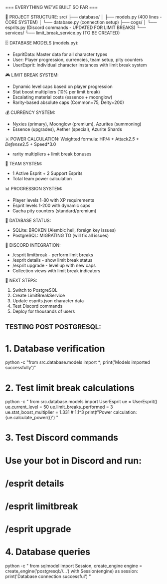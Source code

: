 === EVERYTHING WE'VE BUILT SO FAR ===

📁 PROJECT STRUCTURE:
src/
├── database/
│   ├── models.py (400 lines - CORE SYSTEM)
│   └── database.py (connection setup)
├── cogs/
│   └── esprits.py (Discord commands - UPDATED FOR LIMIT BREAKS)
└── services/
   └── limit_break_service.py (TO BE CREATED)

🗄️ DATABASE MODELS (models.py):
- EspritData: Master data for all character types
- User: Player progression, currencies, team setup, pity counters
- UserEsprit: Individual character instances with limit break system

🎮 LIMIT BREAK SYSTEM:
- Dynamic level caps based on player progression
- Stat boost multipliers (10% per limit break)
- Escalating material costs (essence + moonglow)
- Rarity-based absolute caps (Common=75, Deity=200)

💰 CURRENCY SYSTEM:
- Nyxies (primary), Moonglow (premium), Azurites (summoning)
- Essence (upgrades), Aether (special), Azurite Shards

⚔️ POWER CALCULATION:
Weighted formula: HP/4 + Attack*2.5 + Defense*2.5 + Speed*3.0
+ rarity multipliers + limit break bonuses

👥 TEAM SYSTEM:
- 1 Active Esprit + 2 Support Esprits
- Total team power calculation

📊 PROGRESSION SYSTEM:
- Player levels 1-80 with XP requirements
- Esprit levels 1-200 with dynamic caps
- Gacha pity counters (standard/premium)

💾 DATABASE STATUS:
- SQLite: BROKEN (Alembic hell, foreign key issues)
- PostgreSQL: MIGRATING TO (will fix all issues)

🤖 DISCORD INTEGRATION:
- /esprit limitbreak - perform limit breaks
- /esprit details - show limit break status
- /esprit upgrade - level up with new caps
- Collection views with limit break indicators

🔧 NEXT STEPS:
1. Switch to PostgreSQL
2. Create LimitBreakService
3. Update esprits.json character data
4. Test Discord commands
5. Deploy for thousands of users

## TESTING POST POSTGRESQL:

# 1. Database verification
python -c "from src.database.models import *; print('Models imported successfully')"

# 2. Test limit break calculations
python -c "
from src.database.models import UserEsprit
ue = UserEsprit()
ue.current_level = 50
ue.limit_breaks_performed = 3
ue.stat_boost_multiplier = 1.331  # 1.1^3
print(f'Power calculation: {ue.calculate_power()}')
"

# 3. Test Discord commands
# Use your bot in Discord and run:
# /esprit details
# /esprit limitbreak
# /esprit upgrade

# 4. Database queries
python -c "
from sqlmodel import Session, create_engine
engine = create_engine('postgresql://...')
with Session(engine) as session:
    print('Database connection successful')
"